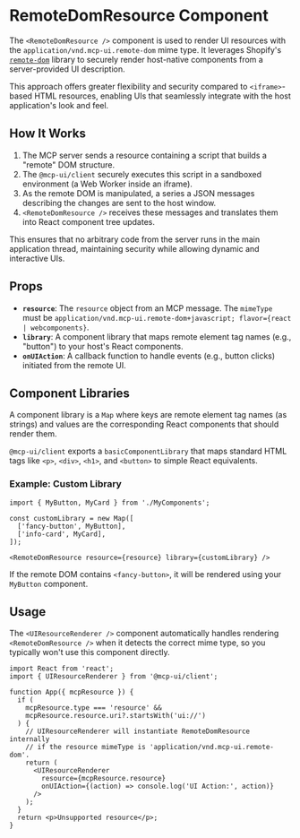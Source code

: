 # RemoteDomResource Component

The `<RemoteDomResource />` component is used to render UI resources with the `application/vnd.mcp-ui.remote-dom` mime type. It leverages Shopify's [`remote-dom`](https://github.com/Shopify/remote-dom) library to securely render host-native components from a server-provided UI description.

This approach offers greater flexibility and security compared to `<iframe>`-based HTML resources, enabling UIs that seamlessly integrate with the host application's look and feel.

## How It Works

1.  The MCP server sends a resource containing a script that builds a "remote" DOM structure.
2.  The `@mcp-ui/client` securely executes this script in a sandboxed environment (a Web Worker inside an iframe).
3.  As the remote DOM is manipulated, a series a JSON messages describing the changes are sent to the host window.
4.  `<RemoteDomResource />` receives these messages and translates them into React component tree updates.

This ensures that no arbitrary code from the server runs in the main application thread, maintaining security while allowing dynamic and interactive UIs.

## Props

-   **`resource`**: The `resource` object from an MCP message. The `mimeType` must be `application/vnd.mcp-ui.remote-dom+javascript; flavor={react | webcomponents}`.
-   **`library`**: A component library that maps remote element tag names (e.g., "button") to your host's React components.
-   **`onUIAction`**: A callback function to handle events (e.g., button clicks) initiated from the remote UI.

## Component Libraries

A component library is a `Map` where keys are remote element tag names (as strings) and values are the corresponding React components that should render them.

`@mcp-ui/client` exports a `basicComponentLibrary` that maps standard HTML tags like `<p>`, `<div>`, `<h1>`, and `<button>` to simple React equivalents.

### Example: Custom Library

```tsx
import { MyButton, MyCard } from './MyComponents';

const customLibrary = new Map([
  ['fancy-button', MyButton],
  ['info-card', MyCard],
]);

<RemoteDomResource resource={resource} library={customLibrary} />
```

If the remote DOM contains `<fancy-button>`, it will be rendered using your `MyButton` component.

## Usage

The `<UIResourceRenderer />` component automatically handles rendering `<RemoteDomResource />` when it detects the correct mime type, so you typically won't use this component directly.

```tsx
import React from 'react';
import { UIResourceRenderer } from '@mcp-ui/client';

function App({ mcpResource }) {
  if (
    mcpResource.type === 'resource' &&
    mcpResource.resource.uri?.startsWith('ui://')
  ) {
    // UIResourceRenderer will instantiate RemoteDomResource internally
    // if the resource mimeType is 'application/vnd.mcp-ui.remote-dom'.
    return (
      <UIResourceRenderer
        resource={mcpResource.resource}
        onUIAction={(action) => console.log('UI Action:', action)}
      />
    );
  }
  return <p>Unsupported resource</p>;
}
``` 